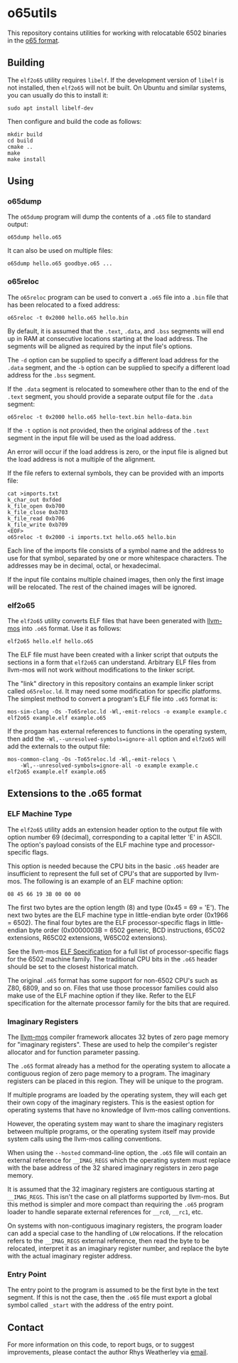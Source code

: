 o65utils
========

This repository contains utilities for working with relocatable 6502
binaries in the [o65 format](http://www.6502.org/users/andre/o65/).

Building
--------

The `elf2o65` utility requires `libelf`.  If the development version
of `libelf` is not installed, then `elf2o65` will not be built.
On Ubuntu and similar systems, you can usually do this to install it:

    sudo apt install libelf-dev

Then configure and build the code as follows:

    mkdir build
    cd build
    cmake ..
    make
    make install

Using
-----

### o65dump

The `o65dump` program will dump the contents of a `.o65` file to
standard output:

    o65dump hello.o65

It can also be used on multiple files:

    o65dump hello.o65 goodbye.o65 ...

### o65reloc

The `o65reloc` program can be used to convert a `.o65` file into a
`.bin` file that has been relocated to a fixed address:

    o65reloc -t 0x2000 hello.o65 hello.bin

By default, it is assumed that the `.text`, `.data`, and `.bss` segments
will end up in RAM at consecutive locations starting at the load address.
The segments will be aligned as required by the input file's options.

The `-d` option can be supplied to specify a different load address
for the `.data` segment, and the `-b` option can be supplied to
specify a different load address for the `.bss` segment.

If the `.data` segment is relocated to somewhere other than to the
end of the `.text` segment, you should provide a separate output file
for the `.data` segment:

    o65reloc -t 0x2000 hello.o65 hello-text.bin hello-data.bin

If the `-t` option is not provided, then the original address of
the `.text` segment in the input file will be used as the load address.

An error will occur if the load address is zero, or the input
file is aligned but the load address is not a multiple of the alignment.

If the file refers to external symbols, they can be provided with an
imports file:

    cat >imports.txt
    k_char_out 0xfded
    k_file_open 0xb700
    k_file_close 0xb703
    k_file_read 0xb706
    k_file_write 0xb709
    <EOF>
    o65reloc -t 0x2000 -i imports.txt hello.o65 hello.bin

Each line of the imports file consists of a symbol name and the
address to use for that symbol, separated by one or more whitespace
characters.  The addresses may be in decimal, octal, or hexadecimal.

If the input file contains multiple chained images, then only the first
image will be relocated.  The rest of the chained images will be ignored.

### elf2o65

The `elf2o65` utility converts ELF files that have been generated with
[llvm-mos](https://llvm-mos.org/) into `.o65` format.  Use it as follows:

    elf2o65 hello.elf hello.o65

The ELF file must have been created with a linker script that outputs the
sections in a form that `elf2o65` can understand.  Arbitrary ELF files
from llvm-mos will not work without modifications to the linker script.

The "link" directory in this repository contains an example linker
script called `o65reloc.ld`.  It may need some modification for specific
platforms.  The simplest method to convert a program's ELF file into
`.o65` format is:

    mos-sim-clang -Os -To65reloc.ld -Wl,-emit-relocs -o example example.c
    elf2o65 example.elf example.o65

If the progam has external references to functions in the operating
system, then add the `-Wl,--unresolved-symbols=ignore-all` option
and `elf2o65` will add the externals to the output file:

    mos-common-clang -Os -To65reloc.ld -Wl,-emit-relocs \
        -Wl,--unresolved-symbols=ignore-all -o example example.c
    elf2o65 example.elf example.o65

Extensions to the .o65 format
-----------------------------

### ELF Machine Type

The `elf2o65` utility adds an extension header option to the output file
with option number 69 (decimal), corresponding to a capital letter 'E'
in ASCII.  The option's payload consists of the ELF machine type and
processor-specific flags.

This option is needed because the CPU bits in the basic `.o65` header
are insufficient to represent the full set of CPU's that are supported
by llvm-mos.  The following is an example of an ELF machine option:

    08 45 66 19 3B 00 00 00

The first two bytes are the option length (8) and type (0x45 = 69 = 'E').
The next two bytes are the ELF machine type in little-endian byte order
(0x1966 = 6502).  The final four bytes are the ELF processor-specific flags
in little-endian byte order (0x0000003B = 6502 generic, BCD instructions,
65C02 extensions, R65C02 extensions, W65C02 extensions).

See the llvm-mos [ELF Specification](https://llvm-mos.org/wiki/ELF_specification)
for a full list of processor-specific flags for the 6502 machine family.
The traditional CPU bits in the `.o65` header should be set to the closest
historical match.

The original `.o65` format has some support for non-6502 CPU's such as
Z80, 6809, and so on.  Files that use those processor families could also
make use of the ELF machine option if they like.  Refer to the ELF
specification for the alternate processor family for the bits that
are required.

### Imaginary Registers

The [llvm-mos](https://llvm-mos.org/) compiler framework allocates 32
bytes of zero page memory for "imaginary registers".  These are used to
help the compiler's register allocator and for function parameter passing.

The `.o65` format already has a method for the operating system to
allocate a contiguous region of zero page memory to a program.
The imaginary registers can be placed in this region.  They will be
unique to the program.

If multiple programs are loaded by the operating system, they will
each get their own copy of the imaginary registers.  This is the easiest
option for operating systems that have no knowledge of llvm-mos
calling conventions.

However, the operating system may want to share the imaginary registers
between multiple programs, or the operating system itself may provide
system calls using the llvm-mos calling conventions.

When using the `--hosted` command-line option, the `.o65` file will
contain an external reference for `__IMAG_REGS` which the operating system
must replace with the base address of the 32 shared imaginary registers
in zero page memory.

It is assumed that the 32 imaginary registers are contiguous starting
at `__IMAG_REGS`.  This isn't the case on all platforms supported by llvm-mos.
But this method is simpler and more compact than requiring the `.o65` program
loader to handle separate external references for `__rc0`, `__rc1`, etc.

On systems with non-contiguous imaginary registers, the program loader
can add a special case to the handling of `LOW` relocations.
If the relocation refers to the `__IMAG_REGS` external reference, then
read the byte to be relocated, interpret it as an imaginary register
number, and replace the byte with the actual imaginary register address.

### Entry Point

The entry point to the program is assumed to be the first byte in
the text segment.  If this is not the case, then the `.o65` file
must export a global symbol called `_start` with the address of
the entry point.

Contact
-------

For more information on this code, to report bugs, or to suggest
improvements, please contact the author Rhys Weatherley via
[email](mailto:rhys.weatherley@gmail.com).
